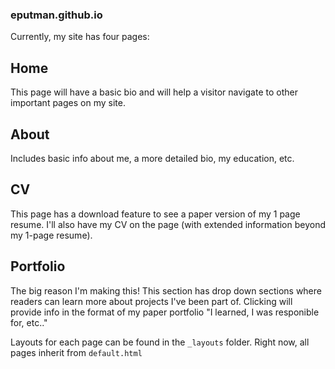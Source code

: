### eputman.github.io

Currently, my site has four pages:

## Home
This page will have a basic bio and will help a visitor navigate to other important pages on my site. 

## About 
Includes basic info about me, a more detailed bio, my education, etc. 

## CV
This page has a download feature to see a paper version of my 1 page resume. I'll also have my CV on the page (with extended information beyond my 1-page resume).

## Portfolio
The big reason I'm making this! This section has drop down sections where readers can learn more about projects I've been part of. Clicking will provide info in the format of my paper portfolio "I learned, I was responible for, etc.."


Layouts for each page can be found in the ```_layouts``` folder. Right now, all pages inherit from ```default.html```
